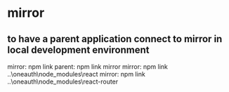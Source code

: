 # mirror

## to have a parent application connect to mirror in local development environment

mirror: npm link
parent: npm link mirror
mirror: npm link ..\oneauth\node_modules\react
mirror: npm link ..\oneauth\node_modules\react-router
